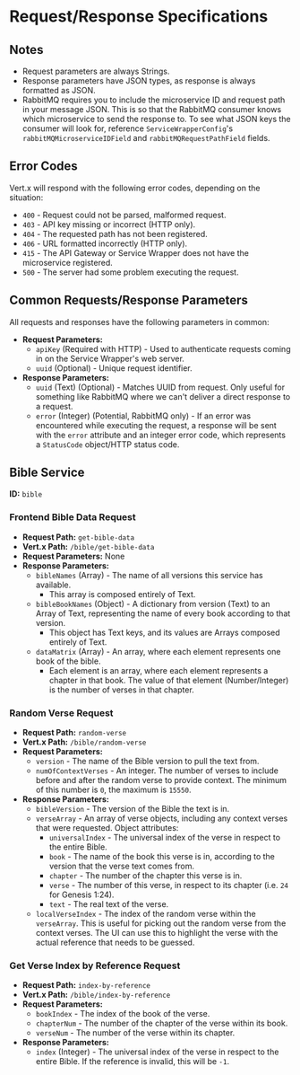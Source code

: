 # Request/Response Specifications

## Notes

- Request parameters are always Strings.
- Response parameters have JSON types, as response is always formatted as JSON.
- RabbitMQ requires you to include the microservice ID and request path in your message JSON. This is so that the
  RabbitMQ consumer knows which microservice to send the response to. To see what JSON keys the consumer will look for,
  reference `ServiceWrapperConfig`'s `rabbitMQMicroserviceIDField` and `rabbitMQRequestPathField` fields.

## Error Codes

Vert.x will respond with the following error codes, depending on the situation:

- `400` - Request could not be parsed, malformed request.
- `403` - API key missing or incorrect (HTTP only).
- `404` - The requested path has not been registered.
- `406` - URL formatted incorrectly (HTTP only).
- `415` - The API Gateway or Service Wrapper does not have the microservice registered.
- `500` - The server had some problem executing the request.

## Common Requests/Response Parameters

All requests and responses have the following parameters in common:

- **Request Parameters:**
    - `apiKey` (Required with HTTP) - Used to authenticate requests coming in on the Service Wrapper's web server.
    - `uuid` (Optional) - Unique request identifier.
- **Response Parameters:**
    - `uuid` (Text) (Optional) - Matches UUID from request. Only useful for something like RabbitMQ where we can't
      deliver a direct response to a request.
    - `error` (Integer) (Potential, RabbitMQ only) - If an error was encountered while executing the request, a response
      will be sent with the `error` attribute and an integer error code, which represents a `StatusCode` object/HTTP
      status code.

## Bible Service

**ID:** `bible`

### Frontend Bible Data Request

- **Request Path:** `get-bible-data`
- **Vert.x Path:** `/bible/get-bible-data`
- **Request Parameters:** None
- **Response Parameters:**
    - `bibleNames` (Array) - The name of all versions this service has available.
        - This array is composed entirely of Text.
    - `bibleBookNames` (Object) - A dictionary from version (Text) to an Array of Text, representing the name of every
      book according to that version.
        - This object has Text keys, and its values are Arrays composed entirely of Text.
    - `dataMatrix` (Array) - An array, where each element represents one book of the bible.
        - Each element is an array, where each element represents a chapter in that book. The value of that element
          (Number/Integer) is the number of verses in that chapter.

### Random Verse Request

- **Request Path:** `random-verse`
- **Vert.x Path:** `/bible/random-verse`
- **Request Parameters:**
    - `version` - The name of the Bible version to pull the text from.
    - `numOfContextVerses` - An integer. The number of verses to include before and after the random verse to provide
      context. The minimum of this number is `0`, the maximum is `15550`.
- **Response Parameters:**
    - `bibleVersion` - The version of the Bible the text is in.
    - `verseArray` - An array of verse objects, including any context verses that were requested. Object attributes:
        - `universalIndex` - The universal index of the verse in respect to the entire Bible.
        - `book` - The name of the book this verse is in, according to the version that the verse text comes from.
        - `chapter` - The number of the chapter this verse is in.
        - `verse` - The number of this verse, in respect to its chapter (i.e. `24` for Genesis 1:24).
        - `text` - The real text of the verse.
    - `localVerseIndex` - The index of the random verse within the `verseArray`. This is useful for picking out the
      random verse from the context verses. The UI can use this to highlight the verse with the actual reference that
      needs to be guessed.

### Get Verse Index by Reference Request

- **Request Path:** `index-by-reference`
- **Vert.x Path:** `/bible/index-by-reference`
- **Request Parameters:**
    - `bookIndex` - The index of the book of the verse.
    - `chapterNum` - The number of the chapter of the verse within its book.
    - `verseNum` - The number of the verse within its chapter.
- **Response Parameters:**
    - `index` (Integer) - The universal index of the verse in respect to the entire Bible. If the reference is invalid,
      this will be `-1`.